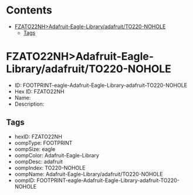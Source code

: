 



Contents
========

* [FZATO22NH>Adafruit-Eagle-Library/adafruit/TO220-NOHOLE](#fzato22nhadafruit-eagle-libraryadafruitto220-nohole)
	* [Tags](#tags)

# FZATO22NH>Adafruit-Eagle-Library/adafruit/TO220-NOHOLE

- ID: FOOTPRINT-eagle-Adafruit-Eagle-Library-adafruit-TO220-NOHOLE
- Hex ID: FZATO22NH
- Name: 
- Description: 

## Tags

- hexID: FZATO22NH
- oompType: FOOTPRINT
- oompSize: eagle
- oompColor: Adafruit-Eagle-Library
- oompDesc: adafruit
- oompIndex: TO220-NOHOLE
- oompName: Adafruit-Eagle-Library/adafruit/TO220-NOHOLE
- oompID: FOOTPRINT-eagle-Adafruit-Eagle-Library-adafruit-TO220-NOHOLE
